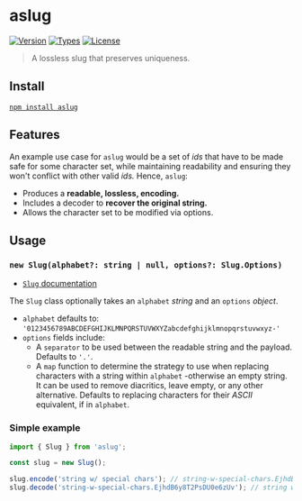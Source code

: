 # aslug

[![Version](https://img.shields.io/npm/v/aslug.svg)](https://www.npmjs.com/package/aslug)
[![Types](https://img.shields.io/npm/types/aslug.svg)](https://www.npmjs.com/package/aslug)
[![License](https://img.shields.io/github/license/rafamel/utils.svg)](https://github.com/rafamel/utils/blob/master/LICENSE)

> A lossless slug that preserves uniqueness.

## Install

[`npm install aslug`](https://www.npmjs.com/package/aslug)

## Features

An example use case for `aslug` would be a set of *ids* that have to be made safe for some character set, while maintaining readability and ensuring they won't conflict with other valid *ids.* Hence, `aslug`:

* Produces a **readable, lossless, encoding.**
* Includes a decoder to **recover the original string.**
* Allows the character set to be modified via options.

## Usage

### `new Slug(alphabet?: string | null, options?: Slug.Options)`

* [`Slug` documentation](https://rafamel.github.io/utils/aslug/classes/Slug-1.html)

The `Slug` class optionally takes an `alphabet` *string* and an `options` *object*.

* `alphabet` defaults to: `'0123456789ABCDEFGHIJKLMNPQRSTUVWXYZabcdefghijklmnopqrstuvwxyz-'`
* `options` fields include:
  * A `separator` to be used between the readable string and the payload. Defaults to `'.'`.
  * A `map` function to determine the strategy to use when replacing characters with a string within `alphabet` -otherwise an empty string. It can be used to remove diacritics, leave empty, or any other alternative. Defaults to replacing characters for their *ASCII* equivalent, if in `alphabet`.

### Simple example

```javascript
import { Slug } from 'aslug';

const slug = new Slug();

slug.encode('string w/ special chars'); // string-w-special-chars.EjhdB6y8T2PsDU0e6zUv
slug.decode('string-w-special-chars.EjhdB6y8T2PsDU0e6zUv'); // string w/ special chars
```
